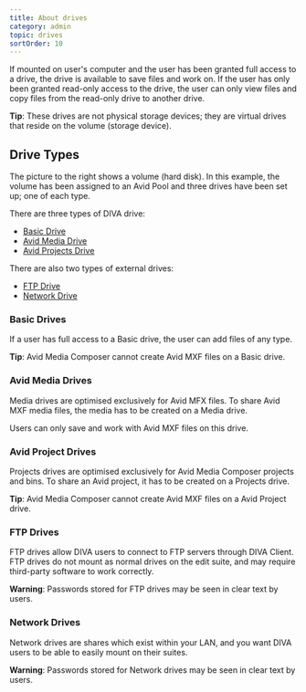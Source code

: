 ```yaml
---
title: About drives
category: admin
topic: drives
sortOrder: 10
---
```


If mounted on user's computer and the user has been granted full access to a drive, the drive is available to save files and work on. If the user has only been granted read-only access to the drive, the user can only view files and copy files from the read-only drive to another drive.

<p class="tip">
  <strong>Tip</strong>: These drives are not physical storage devices; they are virtual drives that reside on the volume (storage device).
</p>

## Drive Types

The picture to the right shows a volume (hard disk). In this example, the volume has been assigned to an Avid Pool and three drives have been set up; one of each type.

There are three types of DIVA drive:

- [Basic Drive](#basic)
- [Avid Media Drive](#media)
- [Avid Projects Drive](#project)

There are also two types of external drives:

- [FTP Drive](#ftp)
- [Network Drive](#network)

<a name="basic" class="anchor"></a>
### Basic Drives

If a user has full access to a Basic drive, the user can add files of any type.

<p class="tip">
  <strong>Tip</strong>: Avid Media Composer cannot create Avid MXF files on a Basic drive.
</p>

<a name="media" class="anchor"></a>
### Avid Media Drives

Media drives are optimised exclusively for Avid MFX files. To share Avid MXF media files, the media has to be created on a Media drive.

Users can only save and work with Avid MXF files on this drive.

<a name="project" class="anchor"></a>
### Avid Project Drives

Projects drives are optimised exclusively for Avid Media Composer projects and bins. To share an Avid project, it has to be created on a Projects drive.

<p class="tip">
  <strong>Tip</strong>: Avid Media Composer cannot create Avid MXF files on a Avid Project drive.
</p>

<a name="ftp" class="anchor"></a>
### FTP Drives

FTP drives allow DIVA users to connect to FTP servers through DIVA Client. FTP drives do not mount as normal drives on the edit suite, and may require third-party software to work correctly.

<p class="tip tip--warning">
  <strong>Warning</strong>: Passwords stored for FTP drives may be seen in clear text by users.
</p>

<a name="network" class="anchor"></a>
### Network Drives

Network drives are shares which exist within your LAN, and you want DIVA users to be able to easily mount on their suites.

<p class="tip tip--warning">
  <strong>Warning</strong>: Passwords stored for Network drives may be seen in clear text by users.
</p>
